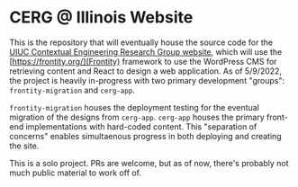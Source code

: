 # CERG @ Illinois Website

This is the repository that will eventually house the source code for the [UIUC Contextual Engineering Research Group website](https://contextual.engineering.illinois.edu/), which will use the [https://frontity.org/](Frontity) framework to use the WordPress CMS for retrieving content and React to design a web application. As of 5/9/2022, the project is heavily in-progress with two primary development "groups": `frontity-migration` and `cerg-app`.

`frontity-migration` houses the deployment testing for the eventual migration of the designs from `cerg-app`. `cerg-app` houses the primary front-end implementations with hard-coded content. This "separation of concerns" enables simultaenous progress in both deploying and creating the site.

This is a solo project. PRs are welcome, but as of now, there's probably not much public material to work off of.
